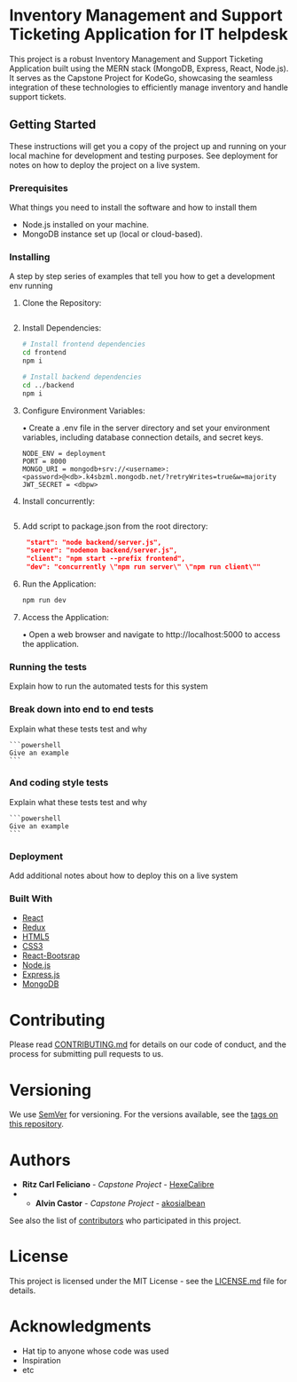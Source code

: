 # Inventory Management and Support Ticketing Application for IT helpdesk

This project is a robust Inventory Management and Support Ticketing Application built using the MERN stack (MongoDB, Express, React, Node.js). It serves as the Capstone Project for KodeGo, showcasing the seamless integration of these technologies to efficiently manage inventory and handle support tickets.

## Getting Started

These instructions will get you a copy of the project up and running on your local machine for development and testing purposes. See deployment for notes on how to deploy the project on a live system.

### Prerequisites

What things you need to install the software and how to install them

- Node.js installed on your machine.
- MongoDB instance set up (local or cloud-based).

### Installing

A step by step series of examples that tell you how to get a development env running

1. Clone the Repository:

   ```bash
   ```

2. Install Dependencies:
   
   ```bash
   # Install frontend dependencies
   cd frontend
   npm i

   # Install backend dependencies
   cd ../backend
   npm i
   ```

3. Configure Environment Variables:
   
   • Create a .env file in the server directory and set your environment variables, including database connection details, and secret keys.

   ```env
   NODE_ENV = deployment
   PORT = 8000
   MONGO_URI = mongodb+srv://<username>:<password>@<db>.k4sbzml.mongodb.net/?retryWrites=true&w=majority
   JWT_SECRET = <dbpw>
   ```
4. Install concurrently:
   
   ```node
   ```

5. Add script to package.json from the root directory:
   
   ```json
    "start": "node backend/server.js",
    "server": "nodemon backend/server.js",
    "client": "npm start --prefix frontend",
    "dev": "concurrently \"npm run server\" \"npm run client\""
   ```

6. Run the Application:
   
   ```bash
   npm run dev
   ```
7. Access the Application:
   
   • Open a web browser and navigate to http://localhost:5000 to access the application.

### Running the tests

Explain how to run the automated tests for this system

### Break down into end to end tests

Explain what these tests test and why

    ```powershell
    Give an example
    ```
### And coding style tests

Explain what these tests test and why

    ```powershell
    Give an example
    ```
### Deployment

Add additional notes about how to deploy this on a live system

### Built With

* [React](https://reactjs.org/)
* [Redux](https://redux.js.org/)
* [HTML5](https://html.spec.whatwg.org/)
* [CSS3](https://developer.mozilla.org/en-US/docs/Web/CSS)
* [React-Bootsrap](https://react-bootstrap.netlify.app/)
* [Node.js](https://nodejs.org/en)
* [Express.js](https://expressjs.com/)
* [MongoDB](https://www.mongodb.com/)

# Contributing

Please read [CONTRIBUTING.md](CONTRIBUTING.md) for details on our code of conduct, and the process for submitting pull requests to us.

# Versioning

We use [SemVer](http://semver.org/) for versioning. For the versions available, see the [tags on this repository](https://github.com/your/project/tags).

# Authors

- **Ritz Carl Feliciano** - *Capstone Project* - [HexeCalibre](https://github.com/HexeCalibre)
- - **Alvin Castor** - *Capstone Project* - [akosialbean](https://github.com/akosialbean)

See also the list of [contributors](https://github.com/HexeCalibre/project/contributors) who participated in this project.

# License

This project is licensed under the MIT License - see the [LICENSE.md](LICENSE.md) file for details.

# Acknowledgments

- Hat tip to anyone whose code was used
- Inspiration
- etc
